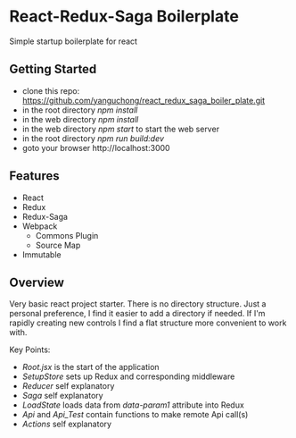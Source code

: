# React-Redux-Saga Boilerplate
Simple startup boilerplate for react

## Getting Started 
- clone this repo: https://github.com/yanguchong/react_redux_saga_boiler_plate.git
- in the root directory *npm install*
- in the web directory *npm install*
- in the web directory *npm start* to start the web server
- in the root directory *npm run build:dev*
- goto your browser http://localhost:3000

## Features
* React
* Redux
* Redux-Saga
* Webpack
    * Commons Plugin
    * Source Map
* Immutable

## Overview
Very basic react project starter.  There is no directory structure.  Just a personal preference, I find
it easier to add a directory if needed.  If I'm rapidly creating new controls I find a flat structure
more convenient to work with.

Key Points:
* *Root.jsx* is the start of the application
* *SetupStore* sets up Redux and corresponding middleware
* *Reducer* self explanatory
* *Saga* self explanatory
* *LoadState* loads data from *data-param1* attribute into Redux
* *Api* and *Api_Test* contain functions to make remote Api call(s)
* *Actions* self explanatory

 
